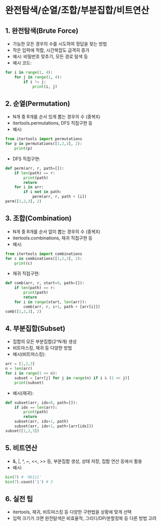 # 완전탐색/순열/조합/부분집합/비트연산

## 1. 완전탐색(Brute Force)
- 가능한 모든 경우의 수를 시도하여 정답을 찾는 방법
- 작은 입력에 적합, 시간복잡도 급격히 증가
- 예시: 비밀번호 맞추기, 모든 경로 탐색 등
- 예시 코드:
```python
for i in range(1, 4):
    for j in range(1, 4):
        if i != j:
            print(i, j)
```

## 2. 순열(Permutation)
- N개 중 R개를 순서 있게 뽑는 경우의 수 (중복X)
- itertools.permutations, DFS 직접구현 등
- 예시:
```python
from itertools import permutations
for p in permutations([1,2,3], 2):
    print(p)
```
- DFS 직접구현:
```python
def perm(arr, r, path=[]):
    if len(path) == r:
        print(path)
        return
    for i in arr:
        if i not in path:
            perm(arr, r, path + [i])
perm([1,2,3], 2)
```

## 3. 조합(Combination)
- N개 중 R개를 순서 없이 뽑는 경우의 수 (중복X)
- itertools.combinations, 재귀 직접구현 등
- 예시:
```python
from itertools import combinations
for c in combinations([1,2,3], 2):
    print(c)
```
- 재귀 직접구현:
```python
def comb(arr, r, start=0, path=[]):
    if len(path) == r:
        print(path)
        return
    for i in range(start, len(arr)):
        comb(arr, r, i+1, path + [arr[i]])
comb([1,2,3], 2)
```

## 4. 부분집합(Subset)
- 집합의 모든 부분집합(2^N개) 생성
- 비트마스킹, 재귀 등 다양한 방법
- 예시(비트마스킹):
```python
arr = [1,2,3]
n = len(arr)
for i in range(1 << n):
    subset = [arr[j] for j in range(n) if i & (1 << j)]
    print(subset)
```
- 예시(재귀):
```python
def subset(arr, idx=0, path=[]):
    if idx == len(arr):
        print(path)
        return
    subset(arr, idx+1, path)
    subset(arr, idx+1, path+[arr[idx]])
subset([1,2,3])
```

## 5. 비트연산
- &, |, ^, ~, <<, >> 등, 부분집합 생성, 상태 저장, 집합 연산 등에서 활용
- 예시:
```python
bin(7) # '0b111'
bin(7).count('1') # 3
```

## 6. 실전 팁
- itertools, 재귀, 비트마스킹 등 다양한 구현법을 상황에 맞게 선택
- 입력 크기가 크면 완전탐색은 비효율적, 그리디/DP/분할정복 등 다른 방법 고려
